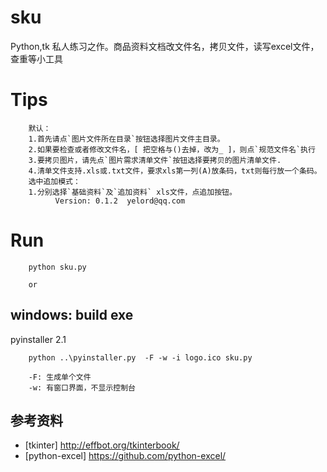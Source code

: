 sku
===

Python,tk 私人练习之作。商品资料文档改文件名，拷贝文件，读写excel文件，查重等小工具

Tips
==================================================
        默认：
        1.首先请点`图片文件所在目录`按钮选择图片文件主目录。
        2.如果要检查或者修改文件名，[ 把空格与()去掉，改为_ ]，则点`规范文件名`执行
        3.要拷贝图片，请先点`图片需求清单文件`按钮选择要拷贝的图片清单文件.
        4.清单文件支持.xls或.txt文件，要求xls第一列(A)放条码，txt则每行放一个条码。
        选中追加模式：
        1.分别选择`基础资料`及`追加资料` xls文件，点追加按钮。
              Version: 0.1.2  yelord@qq.com
              
Run           
===================================================
        python sku.py
        
        or 
        
windows: build exe
------------------
pyinstaller 2.1
        
        python ..\pyinstaller.py  -F -w -i logo.ico sku.py
        
        -F: 生成单个文件
        -w: 有窗口界面，不显示控制台

参考资料
--------
* [tkinter] http://effbot.org/tkinterbook/
* [python-excel]  https://github.com/python-excel/

